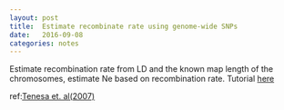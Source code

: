 ```yaml
---
layout: post
title:  Estimate recombinate rate using genome-wide SNPs
date:   2016-09-08
categories: notes
---
```


Estimate recombination rate from LD and the known map length of the chromosomes, estimate Ne based on recombination rate.
Tutorial [here](http://zhangyy.site/LD_Ne/)

ref:[Tenesa et. al(2007)](http://www.ncbi.nlm.nih.gov/pmc/articles/PMC1832099/)